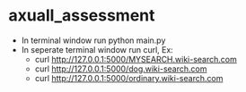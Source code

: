 # axuall_assessment

- In terminal window run python main.py
- In seperate terminal window run curl, Ex:
    - curl http://127.0.0.1:5000/MYSEARCH.wiki-search.com
    - curl http://127.0.0.1:5000/dog.wiki-search.com
    - curl http://127.0.0.1:5000/ordinary.wiki-search.com
